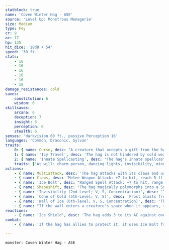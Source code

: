 ```yaml
---
statblock: true
name: 'Coven Winter Hag - A5E'
source: 'Level Up: Monstrous Menagerie'
size: Medium
type: Fey
cr: 9
ac: 17
hp: 135
hit_dice: '18d8 + 54'
speed: '30 ft.'
stats:
    - 18
    - 16
    - 16
    - 16
    - 16
    - 18
damage_resistances: cold
saves:
    constitution: 6
    wisdom: 6
skillsaves:
    arcana: 6
    deception: 7
    insight: 6
    perception: 6
    stealth: 6
senses: 'darkvision 60 ft., passive Perception 16'
languages: 'Common, Draconic, Sylvan'
traits:
    0: { name: Curse, desc: "A creature that accepts a gift from the hag is magically cursed for 30 days. While it is cursed, the target automatically fails saving throws against the hag's charm person, geas, and scrying spells, and the hag can cast control weather centered on the creature." }
    1: { name: 'Icy Travel', desc: 'The hag is not hindered by cold weather, icy surfaces, snow, wind, or storms. Additionally, the hag and her allies leave no trace when walking on snow or ice.' }
    2: { name: 'Innate Spellcasting', desc: "The hag's innate spellcasting ability is Charisma (spell save DC 15). It can innately cast the following spells, requiring no material components:" }
    traits: ['At will: charm person, dancing lights, invisibility, minor illusion, passwall (ice only)', '1/day: control weather (extreme cold), geas, scrying', '1/day each: cone of cold, wall of ice']
actions:
    - { name: Multiattack, desc: 'The hag attacks with its claws and uses Ice Bolt.' }
    - { name: Claws, desc: 'Melee Weapon Attack: +7 to hit, reach 5 ft., one target. Hit: 15 (2d10 + 4) slashing damage.' }
    - { name: 'Ice Bolt', desc: "Ranged Spell Attack: +7 to hit, range 60 ft., one creature. Hit: 15 (2d10 + 4) cold damage, and the target makes a DC 15 Constitution saving throw. A creature under the hag's curse automatically fails this saving throw. On a failure, the creature is restrained as it begins to turn to ice. At the end of the creature's next turn, the creature repeats the saving throw. On a success, the effect ends. On a failure, the creature is petrified into ice. This petrification can be removed with greater restoration or similar magic." }
    - { name: Shapeshift, desc: "The hag magically polymorphs into a Small or Medium humanoid or back into its true form. Its statistics are the same in each form. Equipment it is carrying isn't transformed. It retains a streak of white hair in any form. It returns to its true form if it dies." }
    - { name: 'Invisibility (2nd-Level; V, S, Concentration)', desc: 'The hag is invisible for 1 hour. The spell ends if the hag attacks or casts a spell.' }
    - { name: 'Cone of Cold (5th-Level; V, S)', desc: 'Frost blasts from the hag in a 60-foot cone. Each creature in the area makes a DC 15 Constitution saving throw, taking 36 (8d8) cold damage on a failure or half damage on a success.' }
    - { name: 'Wall of Ice (6th-level; V, S, Concentration)', desc: 'The hag magically creates a wall of ice on a solid surface it can see within 120 feet. The wall is flat, 1 foot thick, and can be up to 50 feet long and 20 feet high. The wall lasts for 10 minutes. Each 10-foot section has AC 12, 30 hit points, vulnerability to fire damage, and immunity to cold, poison, and psychic damage. Destroying a 10-foot section of wall leaves behind a sheet of frigid air in the space the section occupied. A creature moving through the sheet of frigid air for the first time on a turn makes a Constitution saving throw, taking 17 (5d6) cold damage on a failed save or half damage on a success.' }
    - { name: "If the wall enters a creature's space when it appears, the creature is pushed to one side of the wall (hag's choice)", desc: 'The creature then makes a Dexterity saving throw, taking 35 (10d6) cold damage on a failed save or half damage on a success.' }
reactions:
    - { name: 'Ice Shield', desc: 'The hag adds 3 to its AC against one melee attack that would hit it made by a creature it can see. If the attack misses, the attacker takes 14 (4d6) cold damage.' }
combat:
    - { name: 'If the hag has allies to protect it, it uses Ice Bolt from a distance', desc: 'If alone, it attacks melee combatants with its claws while using Ice Bolt against a ranged attacker. When the hag is reduced to 40 hit points or fewer, it turns invisible and tries to escape.' }

---
```

```statblock
monster: Coven Winter Hag - A5E
```
